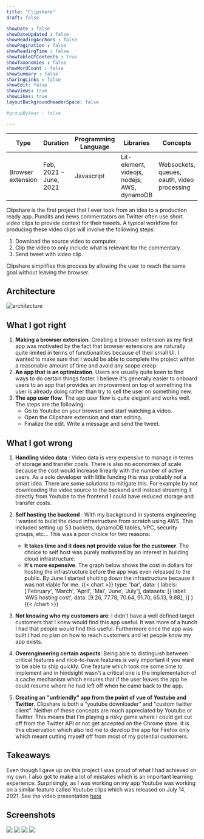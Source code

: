 ```yaml
---
title: "Clipshare"
draft: false

showDate : false
showDateUpdated : false
showHeadingAnchors : false
showPagination : false
showReadingTime : false
showTableOfContents : true
showTaxonomies : false 
showWordCount : false
showSummary : false
sharingLinks : false
showEdit: false
showViews: true
showLikes: true
layoutBackgroundHeaderSpace: false

#groupByYear : false

---
```

<table class="p-4 rounded-md drop-shadow-md dark:bg-blue-900 bg-blue-100">
  <thead>
    <tr>
      <th class="px-4">Type</th>
      <th>Duration</th>
      <th>Programming Language</th>
      <th>Libraries</th>
      <th>Concepts</th>
    </tr>
  </thead>
  <tbody>
    <tr>
      <td class="p-4">Browser extension</td>
      <td>Feb, 2021 - June, 2021</td>
      <td>Javascript</td>
      <td>Lit-element, videojs, nodejs, AWS, dynamoDB</td>
      <td>Websockets, queues, oauth, video processing</td>
    </tr>
  </tbody>
</table>

Clipshare is the first project that I ever took from an idea to a production ready app. Pundits and news commentators
on Twitter often use short video clips to provide context for their tweets. A typical workflow for producing
these video clips will involve the following steps:

1. Download the source video to computer.
2. Clip the video to only include what is relevant for the commentary.
3. Send tweet with video clip.

Clipshare simplifies this process by allowing the user to reach the same goal without leaving the browser.


## Architecture

![architecture](/img/arch-clipshare.png)

## What I got right

1. **Making a browser extension**. Creating a browser extension as my first app was motivated by the fact 
that browser extensions are naturally quite limited in terms of functionalities because of their small UI. 
I wanted to make sure that I would be able to complete the project within a reasonable amount of time and avoid any scope creep.
2. **An app that is an optimization**. Users are usually quite keen to find ways to do certain things faster.
I believe it's generally easier to onboard users to an app that provides an improvement on top of something
the user is already doing rather than try to sell the user on something new.
3. **The app user flow**. The app user flow is quite elegant and works well. The steps are the following:
    -  Go to Youtube on your browser and start watching a video.
    -  Open the Clipshare extension and start editing.
    - Finalize the edit. Write a message and send the tweet.

## What I got wrong

1. **Handling video data** : Video data is very expensive to manage in terms of storage and transfer costs.
There is also no economies of scale because the cost would increase linearly with the number of active users.
As a solo developer with little funding this was probably not a smart idea. There are some solutions to mitigate this.
For example by not downloading the video source to the backend and instead streaming it directly from Youtube to the frontend
I could have reduced storage and transfer costs.  
2. **Self hosting the backend** : With my background in systems engineering I wanted to build the cloud infrastructure
from scratch using AWS. This included setting up S3 buckets, dynamoDB tables, VPC, security groups, etc...
This was a poor choice for two reasons:
    -  **It takes time and it does not provide value for the customer**. The choice to self host was purely motivated 
    by an interest in building cloud infrastructure.
    - **It's more expensive**. The graph below shows the cost in dollars for hosting the infrastructure before the app was
    even released to the public. By June I started shutting down the infrastructure because it was not viable for me.
{{< chart >}}
type: 'bar',
data: {
  labels: ['February', 'March', 'April', 'Mai', 'June', 'July'],
  datasets: [{
    label: 'AWS hosting cost',
    data: [9.26, 77.78, 70.64, 91.70, 65.13, 9.88],
  }]
}
{{< /chart >}}

3. **Not knowing who my customers are**: I didn't have a well defined target customers that I knew would find this app useful.
It was more of a hunch I had that people would find this useful. Furthermore once the app was built I had no plan
on how to reach customers and let people know my app exists.
4. **Overengineering certain aspects**: Being able to distinguish between critical features and nice-to-have features is
very important if you want to be able to ship quickly. One feature which took me some time to implement and in hindsight
wasn't a critical one is the implementation of a cache mechanism which ensures that if the user leaves the app he could 
resume where he had left off when he came back to the app.
5. **Creating an "unfriendly" app from the point of vue of Youtube and Twitter**. Clipshare is both a "youtube downloader" 
and "custom twitter client". Neither of these concepts are much appreciated by Youtube or Twitter.
This means that I'm playing a risky game where I could get cut off from the Twitter API or not get accepted on the Chrome
store. It is this observation which also led me to develop the app for Firefox only which meant cutting myself off 
from most of my potential customers.

## Takeaways

Even though I gave up on this project I was proud of what I had achieved on my own. I also got to make a lot of mistakes 
which is an important learning experience. Surprisingly, as I was working on my app Youtube was working on a similar feature 
called Youtube clips which was released on July 14, 2021. See the video presentation [here](https://www.youtube.com/watch?v=A63imEmP_-I)

## Screenshots
<div class="flex flex-row gap-4 flex-wrap">
  <img class="h-64" src="start_editing.png" />
  <img class="h-64" src="finish_editing.png" />
  <img class="h-64" src="send_tweet.png" />
  <img class="h-64" src="tweet_send.png" />
</div>
